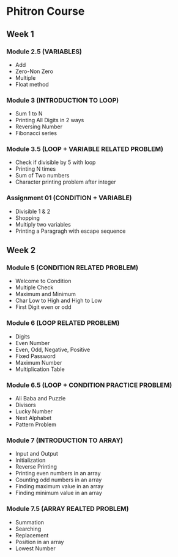 # Phitron Course

## Week 1

### Module 2.5 (VARIABLES)
- Add
- Zero-Non Zero
- Multiple
- Float method

### Module 3 (INTRODUCTION TO LOOP)
- Sum 1 to N
- Printing All Digits in 2 ways
- Reversing Number
- Fibonacci series

### Module 3.5 (LOOP + VARIABLE RELATED PROBLEM)
- Check if divisible by 5 with loop
- Printing N times
- Sum of Two numbers
- Character printing problem after integer

### Assignment 01 (CONDITION + VARIABLE)
- Divisible 1 & 2
- Shopping
- Multiply two variables
- Printing a Paragragh with escape sequence

## Week 2

### Module 5 (CONDITION RELATED PROBLEM)
- Welcome to Condition
- Multiple Check
- Maximum and Minimum
- Char Low to High and High to Low
- First Digit even or odd

### Module 6 (LOOP RELATED PROBLEM)
- Digits
- Even Number
- Even, Odd, Negative, Positive
- Fixed Password
- Maximum Number
- Multiplication Table

### Module 6.5 (LOOP + CONDITION PRACTICE PROBLEM)
- Ali Baba and Puzzle
- Divisors
- Lucky Number
- Next Alphabet
- Pattern Problem

### Module 7 (INTRODUCTION TO ARRAY)
- Input and Output
- Initialization
- Reverse Printing
- Printing even numbers in an array
- Counting odd numbers in an array
- Finding maximum value in an array
- Finding minimum value in an array

### Module 7.5 (ARRAY REALTED PROBLEM)
- Summation
- Searching
- Replacement
- Position in an array
- Lowest Number